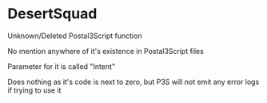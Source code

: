 # DesertSquad
<p>Unknown/Deleted Postal3Script function
<p>No mention anywhere of it's existence in Postal3Script files
<p>Parameter for it is called "Intent"
<p>Does nothing as it's code is next to zero, but P3S will not emit any error logs if trying to use it